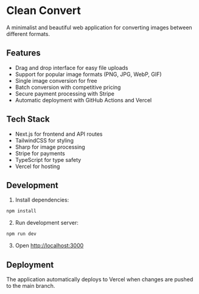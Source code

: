 # Clean Convert

A minimalist and beautiful web application for converting images between different formats.

## Features

- Drag and drop interface for easy file uploads
- Support for popular image formats (PNG, JPG, WebP, GIF)
- Single image conversion for free
- Batch conversion with competitive pricing
- Secure payment processing with Stripe
- Automatic deployment with GitHub Actions and Vercel

## Tech Stack

- Next.js for frontend and API routes
- TailwindCSS for styling
- Sharp for image processing
- Stripe for payments
- TypeScript for type safety
- Vercel for hosting

## Development

1. Install dependencies:
```bash
npm install
```

2. Run development server:
```bash
npm run dev
```

3. Open [http://localhost:3000](http://localhost:3000)

## Deployment

The application automatically deploys to Vercel when changes are pushed to the main branch.